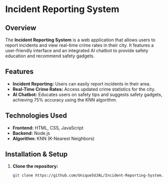 # Incident Reporting System

## Overview
The **Incident Reporting System** is a web application that allows users to report incidents and view real-time crime rates in their city. It features a user-friendly interface and an integrated AI chatbot to provide safety education and recommend safety gadgets.

## Features
- **Incident Reporting:** Users can easily report incidents in their area.
- **Real-Time Crime Rates:** Access updated crime statistics for the city.
- **AI Chatbot:** Educates users on safety tips and suggests safety gadgets, achieving 75% accuracy using the KNN algorithm.

## Technologies Used
- **Frontend:** HTML, CSS, JavaScript
- **Backend:** Node.js
- **Algorithm:** KNN (K-Nearest Neighbors)

## Installation & Setup
1. **Clone the repository:**
   ```bash
   git clone https://github.com/UniqueSUJAL/Incident-Reporting-System.git
